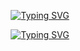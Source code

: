 <div align="center">

  [![Typing SVG](https://readme-typing-svg.demolab.com?font=Fira+Code&weight=600&size=28&pause=1000&color=00F7D2&center=true&vCenter=true&width=800&lines=Hello+there+👋%2C+I'm+Tejas+Mehetre)](https://git.io/typing-svg)
  
  [![Typing SVG](https://readme-typing-svg.demolab.com?font=Fira+Code&weight=600&size=24&pause=1000&color=F745B5&center=true&vCenter=true&width=800&lines=An+aspiring+Competitive+Programmer;Web+Developer)](https://git.io/typing-svg)

</div>
